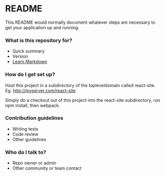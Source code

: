 # README #

This README would normally document whatever steps are necessary to get your application up and running.

### What is this repository for? ###

* Quick summary
* Version
* [Learn Markdown](https://bitbucket.org/tutorials/markdowndemo)

### How do I get set up? ###

Host this project in a subdirectory of the topleveldomain called react-site.  Eg. http://myserver.com/react-site

Simply do a checkout out of this project into the react-site subdirectory, run npm install, then webpack.

### Contribution guidelines ###

* Writing tests
* Code review
* Other guidelines

### Who do I talk to? ###

* Repo owner or admin
* Other community or team contact
